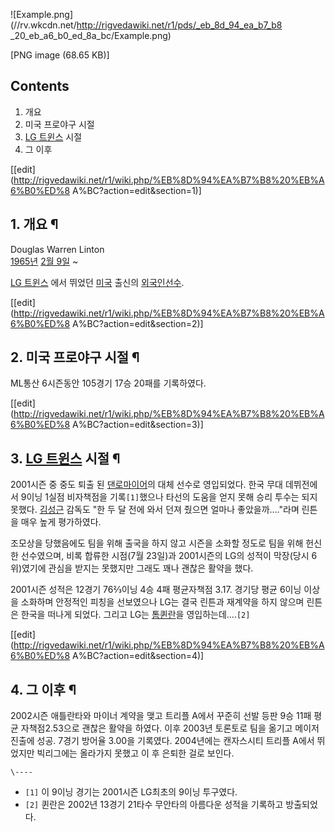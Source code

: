 ![Example.png](//rv.wkcdn.net/http://rigvedawiki.net/r1/pds/_eb_8d_94_ea_b7_b8
_20_eb_a6_b0_ed_8a_bc/Example.png)

[PNG image (68.65 KB)]

  

## Contents

    

1. 개요 
2. 미국 프로야구 시절 
3. [LG 트윈스](LG%20%ED%8A%B8%EC%9C%88%EC%8A%A4.md) 시절 
4. 그 이후 

[[edit](http://rigvedawiki.net/r1/wiki.php/%EB%8D%94%EA%B7%B8%20%EB%A6%B0%ED%8
A%BC?action=edit&section=1)]

## 1. 개요 ¶

Douglas Warren Linton  
[1965년](1965%EB%85%84.md) [2월 9일](2%EC%9B%94%209%EC%9D%BC.md) ~

  

[LG 트윈스](LG%20%ED%8A%B8%EC%9C%88%EC%8A%A4.md) 에서 뛰었던
[미국](%EB%AF%B8%EA%B5%AD.md) 출신의 [외국인선수](%EC%99%B8%EA%B5%AD%EC%9D%B8%20%EC%84%A0%EC%88%98.md).

  

[[edit](http://rigvedawiki.net/r1/wiki.php/%EB%8D%94%EA%B7%B8%20%EB%A6%B0%ED%8
A%BC?action=edit&section=2)]

## 2. 미국 프로야구 시절 ¶

ML통산 6시즌동안 105경기 17승 20패를 기록하였다.

  

[[edit](http://rigvedawiki.net/r1/wiki.php/%EB%8D%94%EA%B7%B8%20%EB%A6%B0%ED%8
A%BC?action=edit&section=3)]

## 3. [LG 트윈스](LG%20%ED%8A%B8%EC%9C%88%EC%8A%A4.md) 시절 ¶

  

2001시즌 중 중도 퇴출 된 [댄로마이어](%EB%8C%84%20%EB%A1%9C%EB%A7%88%EC%9D%B4%EC%96%B4.md)의 대체 선수로 영입되었다.
한국 무대 데뷔전에서 9이닝 1실점 비자책점을 기록`[1]`했으나 타선의 도움을 얻지 못해 승리 투수는 되지 못했다.
[김성근](%EA%B9%80%EC%84%B1%EA%B7%BC.md) 감독도 "한 두 달 전에 와서 던져 줬으면 얼마나 좋았을까…."라며
린튼을 매우 높게 평가하였다.

  

조모상을 당했음에도 팀을 위해 출국을 하지 않고 시즌을 소화할 정도로 팀을 위해 헌신한 선수였으며, 비록 합류한 시점(7월 23일)과
2001시즌의 LG의 성적이 막장(당시 6위)였기에 관심을 받지는 못했지만 그래도 꽤나 괜찮은 활약을 했다.

  

2001시즌 성적은 12경기 76⅔이닝 4승 4패 평균자책점 3.17. 경기당 평균 6이닝 이상을 소화하며 안정적인 피칭을 선보였으나 LG는
결국 린튼과 재계약을 하지 않으며 린튼은 한국을 떠나게 되었다. 그리고 LG는 [톰퀸란](%ED%86%B0%20%ED%80%B8%EB%9E%80.md)을 영입하는데….`[2]`

  

[[edit](http://rigvedawiki.net/r1/wiki.php/%EB%8D%94%EA%B7%B8%20%EB%A6%B0%ED%8
A%BC?action=edit&section=4)]

## 4. 그 이후 ¶

2002시즌 애틀란타와 마이너 계약을 맺고 트리플 A에서 꾸준히 선발 등판 9승 11패 평균 자책점2.53으로 괜찮은 활약을 하였다. 이후
2003년 토론토로 팀을 옮기고 메이저 진출에 성공. 7경기 방어율 3.00을 기록였다. 2004년에는 캔자스시티 트리플 A에서 뛰었지만
빅리그에는 올라가지 못했고 이 후 은퇴한 걸로 보인다.

`\----`

  * `[1]` 이 9이닝 경기는 2001시즌 LG최초의 9이닝 투구였다.
  * `[2]` 퀸란은 2002년 13경기 21타수 무안타의 아름다운 성적을 기록하고 방출되었다.

